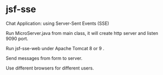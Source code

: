 # jsf-sse
Chat Application: using Server-Sent Events (SSE)

Run MicroServer.java from main class, it will create http server and listen 9090 port.

Run jsf-sse-web under Apache Tomcat 8 or 9 .

Send messages from form to server.

Use different browsers for different users.



